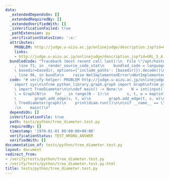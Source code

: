 ```yaml
---
data:
  _extendedDependsOn: []
  _extendedRequiredBy: []
  _extendedVerifiedWith: []
  _isVerificationFailed: true
  _pathExtension: py
  _verificationStatusIcon: ':x:'
  attributes:
    PROBLEM: http://judge.u-aizu.ac.jp/onlinejudge/description.jsp?id=GRL_5_A
    links:
    - http://judge.u-aizu.ac.jp/onlinejudge/description.jsp?id=GRL_5_A
  bundledCode: "Traceback (most recent call last):\n  File \"/opt/hostedtoolcache/Python/3.9.1/x64/lib/python3.9/site-packages/onlinejudge_verify/documentation/build.py\"\
    , line 71, in _render_source_code_stat\n    bundled_code = language.bundle(stat.path,\
    \ basedir=basedir, options={'include_paths': [basedir]}).decode()\n  File \"/opt/hostedtoolcache/Python/3.9.1/x64/lib/python3.9/site-packages/onlinejudge_verify/languages/python.py\"\
    , line 96, in bundle\n    raise NotImplementedError\nNotImplementedError\n"
  code: "# verify-helper: PROBLEM http://judge.u-aizu.ac.jp/onlinejudge/description.jsp?id=GRL_5_A\n\
    import sys\n\nfrom python_library.graph.graph import Graph\nfrom python_library.graph.tree_diameter\
    \ import TreeDiameter\n\n\ndef main() -> None:\n    N = int(input())\n    graph\
    \ = Graph(N)\n    for _ in range(N - 1):\n        s, t, w = map(int, input().split())\n\
    \        graph.add_edge(s, t, w)\n        graph.add_edge(t, s, w)\n    diam =\
    \ TreeDiameter(graph)\n    print(diam.run())\n\n\nif __name__ == \"__main__\"\
    :\n    main()\n"
  dependsOn: []
  isVerificationFile: true
  path: tests/python/tree_diameter.test.py
  requiredBy: []
  timestamp: '1970-01-01 00:00:00+00:00'
  verificationStatus: TEST_WRONG_ANSWER
  verifiedWith: []
documentation_of: tests/python/tree_diameter.test.py
layout: document
redirect_from:
- /verify/tests/python/tree_diameter.test.py
- /verify/tests/python/tree_diameter.test.py.html
title: tests/python/tree_diameter.test.py
---
```

